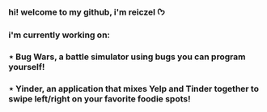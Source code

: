 ### hi! welcome to my github, i'm reiczel ᡣ𐭩
### i'm currently working on: 
### ⋆ Bug Wars, a battle simulator using bugs you can program yourself!
### ⋆ Yinder, an application that mixes Yelp and Tinder together to swipe left/right on your favorite foodie spots!

<!--
**zelbael/zelbael** is a ✨ _special_ ✨ repository because its `README.md` (this file) appears on your GitHub profile.

Here are some ideas to get you started:

- 🔭 I’m currently working on ...
- 🌱 I’m currently learning ...
- 👯 I’m looking to collaborate on ...
- 🤔 I’m looking for help with ...
- 💬 Ask me about ...
- 📫 How to reach me: ...
- 😄 Pronouns: ...
- ⚡ Fun fact: ...
-->
